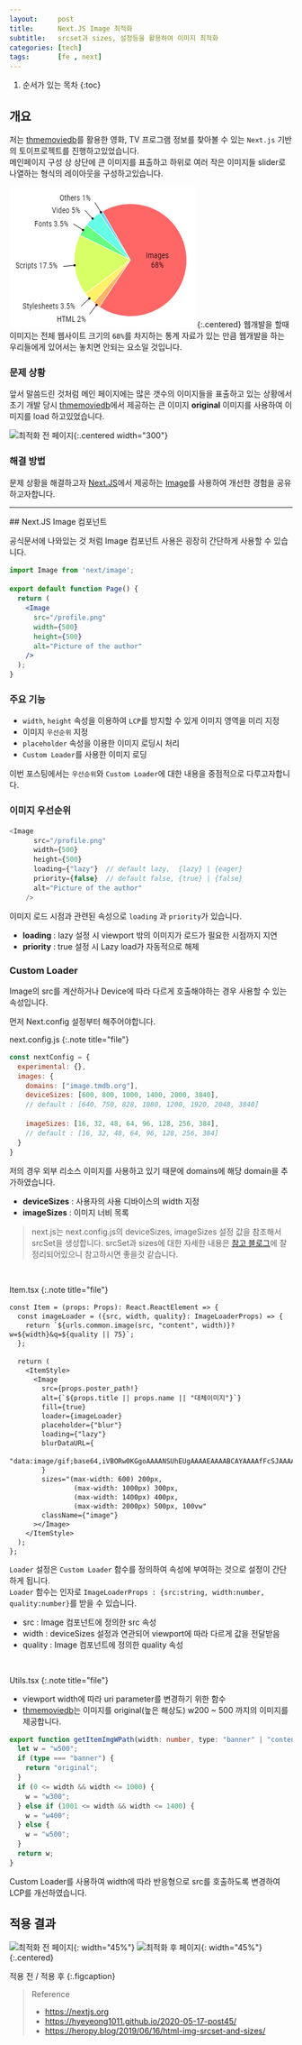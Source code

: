 ```yaml
---
layout:     post
title:      Next.JS Image 최적화
subtitle:   srcset과 sizes, 설정등을 활용하여 이미지 최적화
categories: [tech]
tags:       [fe , next]
---
```


1. 순서가 있는 목차
{:toc}

## 개요
저는 [thmemoviedb]를 활용한 영화, TV 프로그램 정보를 찾아볼 수 있는 `Next.js` 기반의 
토이프로젝트를 진행하고있었습니다.<br/>
메인페이지 구성 상 상단에 큰 이미지를 표출하고 하위로 여러 작은 이미지들 slider로 나열하는 형식의 레이아웃을 구성하고있습니다.<br/>


![이미지 용량 통계](/assets/img/posts/tech/fe/20230517/image_statistics.png)
{:.centered}
웹개발을 할때 이미지는 전체 웹사이트 크기의 `68%`를 차지하는 통계 자료가 있는 만큼 웹개발을 하는 우리들에게 있어서는 놓치면 안되는 요소일 것입니다.
### 문제 상황

앞서 말씀드린 것처럼 메인 페이지에는 많은 갯수의 이미지들을 표출하고 있는 상황에서 초기 개발 당시 [thmemoviedb]에서 제공하는
큰 이미지 **original** 이미지를 사용하여 이미지를 load 하고있었습니다.

![최적화 전 페이지](/assets/img/posts/tech/fe/20230517/image_previous.gif){:.centered width="300"}
### 해결 방법

문제 상황을 해결하고자 [Next.JS]에서 제공하는 [Image]를 사용하여 개선한 경험을 공유하고자합니다.
<hr/>
## Next.JS Image 컴포넌트


공식문서에 나와있는 것 처럼 Image 컴포넌트 사용은 굉장히 간단하게 사용할 수 있습니다.
```jsx
import Image from 'next/image';
 
export default function Page() {
  return (
    <Image
      src="/profile.png"
      width={500}
      height={500}
      alt="Picture of the author"
    />
  );
}
```

### 주요 기능
- `width`, `height` 속성을 이용하여 `LCP`를 방지할 수 있게 이미지 영역을 미리 지정
- 이미지 `우선순위` 지정
- `placeholder` 속성을 이용한 이미지 로딩시 처리
- `Custom Loader`를 사용한 이미지 로딩

이번 포스팅에서는 `우선순위`와 `Custom Loader`에 대한 내용을 중점적으로 다루고자합니다.

### 이미지 우선순위
```javascript
<Image
      src="/profile.png"
      width={500}
      height={500}
      loading={"lazy"}  // default lazy,  {lazy} | {eager}
      priority={false}  // default false, {true} | {false}
      alt="Picture of the author"
    />
```

이미지 로드 시점과 관련된 속성으로 `loading` 과 `priority`가 있습니다.
- **loading** : lazy 설정 시 viewport 밖의 이미지가 로드가 필요한 시점까지 지연  
- **priority** : true 설정 시 Lazy load가 자동적으로 해제

### Custom Loader
Image의 src를 계산하거나 Device에 따라 다르게 호출해야하는 경우 사용할 수 있는 속성입니다.

먼저 Next.config 설정부터 해주어야합니다.

next.config.js
{:.note title="file"}

```javascript
const nextConfig = {
  experimental: {},
  images: {
    domains: ["image.tmdb.org"],
    deviceSizes: [600, 800, 1000, 1400, 2000, 3840],
    // default : [640, 750, 828, 1080, 1200, 1920, 2048, 3840]
    
    imageSizes: [16, 32, 48, 64, 96, 128, 256, 384],
    // default : [16, 32, 48, 64, 96, 128, 256, 384]
  }
}
```
저의 경우 외부 리소스 이미지를 사용하고 있기 때문에 domains에 해당 domain을 추가하였습니다.

- **deviceSizes** : 사용자의 사용 디바이스의 width 지정
- **imageSizes** : 이미지 너비 목록
> next.js는 next.config.js의 deviceSizes, imageSizes 설정 값을 참조해서 srcSet을 생성합니다.
> srcSet과 sizes에 대한 자세한 내용은 [참고 블로그]에 잘 정리되어있으니 참고하시면 좋을것 같습니다.

<br/>

Item.tsx
{:.note title="file"}

~~~tsx 
const Item = (props: Props): React.ReactElement => {
  const imageLoader = ({src, width, quality}: ImageLoaderProps) => {
    return `${urls.common.image(src, "content", width)}?w=${width}&q=${quality || 75}`;
  };

  return (
    <ItemStyle>
      <Image
        src={props.poster_path!}
        alt={`${props.title || props.name || "대체이미지"}`}
        fill={true}
        loader={imageLoader}
        placeholder={"blur"}
        loading={"lazy"}
        blurDataURL={
          "data:image/gif;base64,iVBORw0KGgoAAAANSUhEUgAAAAEAAAABCAYAAAAfFcSJAAAADUlEQVR42mOsaWm5AQAFZgJe6m0qkAAAAABJRU5ErkJggg=="
        }
        sizes="(max-width: 600) 200px,
                (max-width: 1000px) 300px,
                (max-width: 1400px) 400px,
                (max-width: 2000px) 500px, 100vw"
        className={"image"}
      ></Image>
    </ItemStyle>
  );
};
~~~
`Loader` 설정은 `Custom Loader` 함수를 정의하여 속성에 부여하는 것으로 설정이 간단하게 됩니다.<br/>
`Loader` 함수는 인자로 `ImageLoaderProps : {src:string, width:number, quality:number}`를 받을 수 있습니다.
- src : Image 컴포넌트에 정의한 src 속성
- width : deviceSizes 설정과 연관되어 viewport에 따라 다르게 값을 전달받음
- quality : Image 컴포넌트에 정의한 quality 속성

<br/>

Utils.tsx
{:.note title="file"}
- viewport width에 따라 uri parameter를 변경하기 위한 함수
- [thmemoviedb]는 이미지를 original(높은 해상도) w200 ~ 500 까지의 이미지를 제공합니다.

```typescript
export function getItemImgWPath(width: number, type: "banner" | "content" = "content") {
  let w = "w500";
  if (type === "banner") {
    return "original";
  }
  if (0 <= width && width <= 1000) {
    w = "w300";
  } else if (1001 <= width && width <= 1400) {
    w = "w400";
  } else {
    w = "w500";
  }
  return w;
}
```

Custom Loader를 사용하여 width에 따라 반응형으로 src를 호출하도록 변경하여 LCP를 개선하였습니다.

## 적용 결과

![최적화 전 페이지](/assets/img/posts/tech/fe/20230517/image_previous.gif){: width="45%"}
![최적화 후 페이지](/assets/img/posts/tech/fe/20230517/image_next.gif){: width="45%"}
{:.centered}

적용 전 / 적용 후
{:.figcaption}


>Reference
>- https://nextjs.org
>- https://hyeyeong1011.github.io/2020-05-17-post45/
>- https://heropy.blog/2019/06/16/html-img-srcset-and-sizes/

<!-- Links -->
[thmemoviedb]: https://www.themoviedb.org
[Image]: https://nextjs.org/docs/app/api-reference/components/image
[Next.JS]: https://nextjs.org
[참고 블로그]: https://heropy.blog/2019/06/16/html-img-srcset-and-sizes/ 
